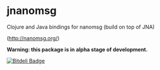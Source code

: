 # jnanomsg

Clojure and Java bindings for nanomsg (build on top of JNA)

(http://nanomsg.org/)

**Warning: this package is in alpha stage of development.**

[![Bitdeli Badge](https://d2weczhvl823v0.cloudfront.net/niwibe/jnanomsg/trend.png)](https://bitdeli.com/free "Bitdeli Badge")

